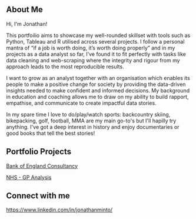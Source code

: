 
## About Me
Hi, I'm Jonathan!

This portfoilio aims to showcase my well-rounded skillset with tools such as Python, Tableau and R utilised across several projects. I follow a personal mantra of “if a job is worth doing, it’s worth doing properly” and in my projects as a data analyst so far, I’ve found it to fit perfectly with tasks like data cleaning and web-scraping where the integrity and rigour from my approach leads to the most reproducible results. 

I want to grow as an analyst together with an organisation which enables its people to make a positive change for society by providing the data-driven insights needed to make confident and informed decisions. My background in education and coaching allows me to draw on my ability to build rapport, empathise, and communicate to create impactful data stories.      

In my spare time I love to do/play/watch sports: backcountry skiing, bikepacking, golf, football, MMA are my main go-to's but I'll hapilly try anything. I've got a deep interest in history and enjoy documentaries or good books that tell the best stories!

## Portfolio Projects
[Bank of England Consultancy](https://github.com/JonathanMinto/Bank-of-England)

[NHS - GP Analysis](https://github.com/JonathanMinto/NHS)

## Connect with me
https://www.linkedin.com/in/jonathanminto/ 
<!--
**JonathanMinto/JonathanMinto** is a ✨ _special_ ✨ repository because its `README.md` (this file) appears on your GitHub profile.

Here are some ideas to get you started:

- 🔭 I’m currently working on ...
- 🌱 I’m currently learning ...
- 👯 I’m looking to collaborate on ...
- 🤔 I’m looking for help with ...
- 💬 Ask me about ...
- 📫 How to reach me: ...
- 😄 Pronouns: ...
- ⚡ Fun fact: ...
-->

